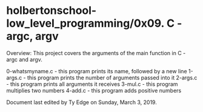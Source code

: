 # holbertonschool-low_level_programming/0x09. C - argc, argv

Overview: This project covers the arguments of the main function in C - argc and argv.


0-whatsmyname.c - this program prints its name, followed by a new line
1-args.c - this program prints the number of arguments passed into it
2-args.c - this program prints all arguments it receives
3-mul.c - this program multiplies two numbers
4-add.c - this program adds positive numbers


Document last edited by Ty Edge on Sunday, March 3, 2019. 